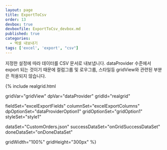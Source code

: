 ```yaml
---
layout: page
title: ExportToCsv
order: 13
devbox: true
devboxfile: ExportToCsv_devbox.md
published: true
categories:
  - 엑셀 내보내기
tags: ['excel', 'export', "csv"]
---
```


지정한 설정에 따라 데이터를 CSV 문서로 내보냅니다. dataProvider 수준에서 export 되는 것이기 때문에 컬럼그룹 및 로우그룹, 스타일등 gridView와 관련된 부분은 적용되지 않습니다.

<script>
var onGridSuccessDataSet = function(data, textStatus, jqXHR) {
  dataProvider.setRows(data);
}
var onDoneDataSet = function() {
	var cellDefaultStyles = [{
        criteria: "value like 'VI%'",
        styles: "background=#11ff0000"
	}];
	gridView.setStyles({
		body: {
	        cellDynamicStyles: cellDefaultStyles
	    }
	});
}
</script>

{% include realgrid.html

  gridVar="gridView"
  dpVar="dataProvider"
  gridId="realgrid"

  fieldSet="excelExportFields"
  columnSet="excelExportColumns"
  dpOptionSet="dataProviderOption1"
  gridOptionSet="gridOption1"
  styleSet="style1"

  dataSet="CustomOrders.json"
  successDataSet="onGridSuccessDataSet"  
  doneDataSet="onDoneDataSet"

  gridWidth="100%"
  gridHeight="300px" %}